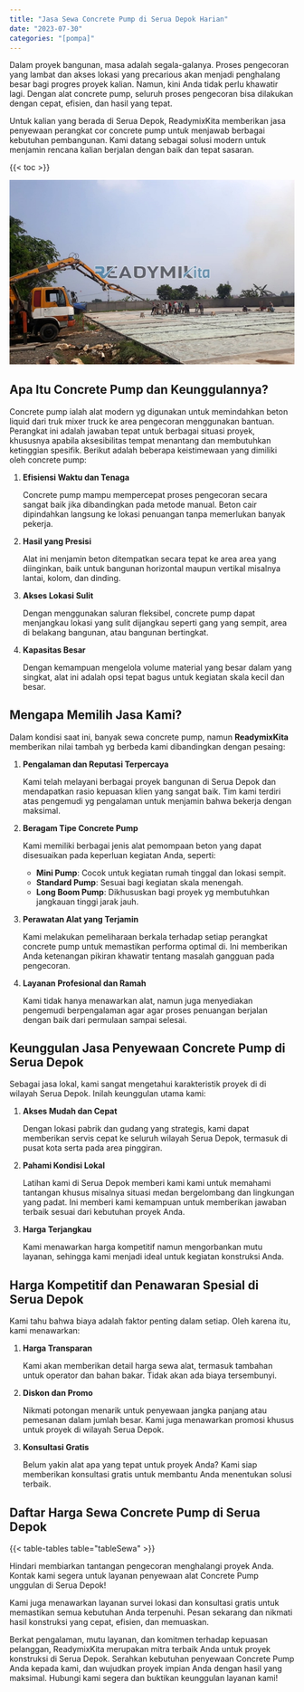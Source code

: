 ```yaml
---
title: "Jasa Sewa Concrete Pump di Serua Depok Harian"
date: "2023-07-30"
categories: "[pompa]"
---
```


Dalam proyek bangunan, masa adalah segala-galanya. Proses pengecoran yang lambat dan akses lokasi yang precarious akan menjadi penghalang besar bagi progres proyek kalian. Namun, kini Anda tidak perlu khawatir lagi. Dengan alat concrete pump, seluruh proses pengecoran bisa dilakukan dengan cepat, efisien, dan hasil yang tepat.

Untuk kalian yang berada di Serua Depok, ReadymixKita memberikan jasa penyewaan perangkat cor concrete pump untuk menjawab berbagai kebutuhan pembangunan. Kami datang sebagai solusi modern untuk menjamin rencana kalian berjalan dengan baik dan tepat sasaran.

{{< toc >}}

![Jasa Sewa Concrete Pump di Serua Depok Harian](/images/pompa/sewa-pompa-09.jpg)

## Apa Itu Concrete Pump dan Keunggulannya?

Concrete pump ialah alat modern yg digunakan untuk memindahkan beton liquid dari truk mixer truck ke area pengecoran menggunakan bantuan. Perangkat ini adalah jawaban tepat untuk berbagai situasi proyek, khususnya apabila aksesibilitas tempat menantang dan membutuhkan ketinggian spesifik. Berikut adalah beberapa keistimewaan yang dimiliki oleh concrete pump:

1. **Efisiensi Waktu dan Tenaga**

   Concrete pump mampu mempercepat proses pengecoran secara sangat baik jika dibandingkan pada metode manual. Beton cair dipindahkan langsung ke lokasi penuangan tanpa memerlukan banyak pekerja.

2. **Hasil yang Presisi**

   Alat ini menjamin beton ditempatkan secara tepat ke area area yang diinginkan, baik untuk bangunan horizontal maupun vertikal misalnya lantai, kolom, dan dinding.

3. **Akses Lokasi Sulit**

   Dengan menggunakan saluran fleksibel, concrete pump dapat menjangkau lokasi yang sulit dijangkau seperti gang yang sempit, area di belakang bangunan, atau bangunan bertingkat.

4. **Kapasitas Besar**

   Dengan kemampuan mengelola volume material yang besar dalam yang singkat, alat ini adalah opsi tepat bagus untuk kegiatan skala kecil dan besar.

## Mengapa Memilih Jasa Kami?

Dalam kondisi saat ini, banyak sewa concrete pump, namun **ReadymixKita** memberikan nilai tambah yg berbeda kami dibandingkan dengan pesaing:

1. **Pengalaman dan Reputasi Terpercaya**

   Kami telah melayani berbagai proyek bangunan di Serua Depok dan mendapatkan rasio kepuasan klien yang sangat baik. Tim kami terdiri atas pengemudi yg pengalaman untuk menjamin bahwa bekerja dengan maksimal.

2. **Beragam Tipe Concrete Pump**

   Kami memiliki berbagai jenis alat pemompaan beton yang dapat disesuaikan pada keperluan kegiatan Anda, seperti:
   - **Mini Pump**: Cocok untuk kegiatan rumah tinggal dan lokasi sempit.
   - **Standard Pump**: Sesuai bagi kegiatan skala menengah.
   - **Long Boom Pump**: Dikhususkan bagi proyek yg membutuhkan jangkauan tinggi jarak jauh.

3. **Perawatan Alat yang Terjamin**

   Kami melakukan pemeliharaan berkala terhadap setiap perangkat concrete pump untuk memastikan performa optimal di. Ini memberikan Anda ketenangan pikiran khawatir tentang masalah gangguan pada pengecoran.

4. **Layanan Profesional dan Ramah**

   Kami tidak hanya menawarkan alat, namun juga menyediakan pengemudi berpengalaman agar agar proses penuangan berjalan dengan baik dari permulaan sampai selesai.

## Keunggulan Jasa Penyewaan Concrete Pump di Serua Depok

Sebagai jasa lokal, kami sangat mengetahui karakteristik proyek di di wilayah Serua Depok. Inilah keunggulan utama kami:

1. **Akses Mudah dan Cepat**

   Dengan lokasi pabrik dan gudang yang strategis, kami dapat memberikan servis cepat ke seluruh wilayah Serua Depok, termasuk di pusat kota serta pada area pinggiran.

2. **Pahami Kondisi Lokal**

   Latihan kami di Serua Depok memberi kami kami untuk memahami tantangan khusus misalnya situasi medan bergelombang dan lingkungan yang padat. Ini memberi kami kemampuan untuk memberikan jawaban terbaik sesuai dari kebutuhan proyek Anda.

3. **Harga Terjangkau**

   Kami menawarkan harga kompetitif namun mengorbankan mutu layanan, sehingga kami menjadi ideal untuk kegiatan konstruksi Anda.

## Harga Kompetitif dan Penawaran Spesial di Serua Depok

Kami tahu bahwa biaya adalah faktor penting dalam setiap. Oleh karena itu, kami menawarkan:

1. **Harga Transparan**

   Kami akan memberikan detail harga sewa alat, termasuk tambahan untuk operator dan bahan bakar. Tidak akan ada biaya tersembunyi.

2. **Diskon dan Promo**

   Nikmati potongan menarik untuk penyewaan jangka panjang atau pemesanan dalam jumlah besar. Kami juga menawarkan promosi khusus untuk proyek di wilayah Serua Depok.

3. **Konsultasi Gratis**

   Belum yakin alat apa yang tepat untuk proyek Anda? Kami siap memberikan konsultasi gratis untuk membantu Anda menentukan solusi terbaik.

## Daftar Harga Sewa Concrete Pump di Serua Depok

{{< table-tables table="tableSewa" >}}

Hindari membiarkan tantangan pengecoran menghalangi proyek Anda. Kontak kami segera untuk layanan penyewaan alat Concrete Pump unggulan di Serua Depok!

Kami juga menawarkan layanan survei lokasi dan konsultasi gratis untuk memastikan semua kebutuhan Anda terpenuhi. Pesan sekarang dan nikmati hasil konstruksi yang cepat, efisien, dan memuaskan.

Berkat pengalaman, mutu layanan, dan komitmen terhadap kepuasan pelanggan, ReadymixKita merupakan mitra terbaik Anda untuk proyek konstruksi di Serua Depok. Serahkan kebutuhan penyewaan Concrete Pump Anda kepada kami, dan wujudkan proyek impian Anda dengan hasil yang maksimal. Hubungi kami segera dan buktikan keunggulan layanan kami!